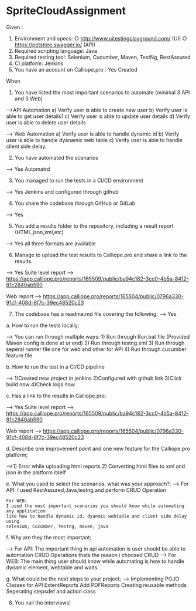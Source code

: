 # SpriteCloudAssignment

Given : 

1. Environment and specs:
  ○ http://www.uitestingplayground.com/ (UI)
  ○ https://petstore.swagger.io/ (API)
2. Required scripting language: Java
3. Required testing tool: Selenium, Cucumber, Maven, TestNg, RestAssured
4. CI platform: Jenkins
5. You have an account on Calliope.pro : Yes Created

When
1. You have listed the most important scenarios to automate (minimal 3 API and 3 Web)

-->API Automation
  a) Verify user is able to create new user
  b) Verify user is able to get user details1
  c) Verify user is able to update user details
  d) Verify user is able to delete user details
  
 --> Web Automation 
    a) Verify user is able to handle dynamic id 
    b) Verify user is able to handle dyanamic web table
    c) Verify user is able to handle client side delay.
    
2. You have automated the scenarios

--> Yes Automatrd

3. You managed to run the tests in a CI/CD environment

--> Yes Jenkins and configured through github

4. You share the codebase through GitHub or GitLab

--> Yes

5. You add a results folder to the repository, including a result report (HTML,json,xml,etc)

--> Yes all three formats are available 

6. Manage to upload the test results to Calliope.pro and share a link to the results.

--> Yes
  Suite level report --> https://app.calliope.pro/reports/165509/public/ba94c182-3cc0-4b5a-8412-81c2840ab590
  
  Web report --> https://app.calliope.pro/reports/165504/public/0796a330-91cf-408d-8f7c-39ec48520c23
  
7. The codebase has a readme.md file covering the following:
-->  Yes

a. How to run the tests locally;

--> You can run through multiple ways:
    1) Run through Run.bat file (Provided Maven config is done at ur end)
    2) Run through testng.xml
    3) Run through seperal runner file one for web and other for API
    4) Run through cucumber feature file

b. How to run the test in a CI/CD pipeline

  --> 1)Created new project in jenkins
      2)Configured with github link
      3)Click build now
      4)Check logs now
  
c. Has a link to the results in Calliope.pro;

--> Yes
 Suite level report --> https://app.calliope.pro/reports/165509/public/ba94c182-3cc0-4b5a-8412-81c2840ab590
  
  Web report --> https://app.calliope.pro/reports/165504/public/0796a330-91cf-408d-8f7c-39ec48520c23

d. Describe one improvement point and one new feature for the Calliope.pro platform;

-->1) Error while uploading html reports
   2) Converting html files to xml and json in the platform itself

e. What you used to select the scenarios, what was your approach?;
--> For API:
    I used RestAssured,Java,testng,and perform CRUD Operation
    
    For WEB:
    I used the most important scenarios you should know while automating any application
    like how to handle dynamic id, dyanmic webtable and client side delay using
    selenium, Cucumber, testng, maven, java
    
f. Why are they the most important;

--> For API:
    The important thing in api automation is user should be able to automation CRUD Operations
    thats the reason i choosed CRUD 
 --> For WEB:
    The main thing user should know while automating is how to handle dynamic element, webtable
    and waits.
    
g. What could be the next steps to your project;
--> Implementing POJO Classes for API
    ExtentReports
    Add PDFReports
    Creating reusable methods
    Seperating stepsdef and action class
    
8. You nail the interviews!
